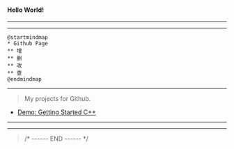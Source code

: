 #### Hello World!

---
---

```plantuml
@startmindmap
* Github Page
** 增
** 删
** 改
** 查
@endmindmap
```

---

> My projects for Github.

- [Demo: Getting Started C++](https://github.com/All-things-equal/Study_with_cpp)

***
***
> /* ------ END ------ */